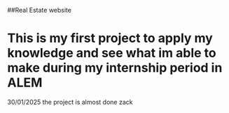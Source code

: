 ##Real Estate website
# This is my first project to apply my knowledge and see what im  able to make during my internship period in ALEM 

30/01/2025 the project is almost done 
zack